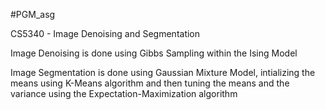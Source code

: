 #PGM_asg

CS5340 - Image Denoising and Segmentation

Image Denoising is done using Gibbs Sampling within the Ising Model

Image Segmentation is done using Gaussian Mixture Model, intializing the means using K-Means algorithm
and then tuning the means and the variance using the Expectation-Maximization algorithm